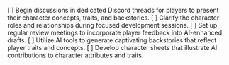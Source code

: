 [ ] Begin discussions in dedicated Discord threads for players to present their character concepts, traits, and backstories.
[ ] Clarify the character roles and relationships during focused development sessions.
[ ] Set up regular review meetings to incorporate player feedback into AI-enhanced drafts.
[ ] Utilize AI tools to generate captivating backstories that reflect player traits and concepts.
[ ] Develop character sheets that illustrate AI contributions to character attributes and traits.